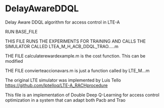 # DelayAwareDDQL
Delay Aware DDQL algorithm for access control in LTE-A

 RUN BASE_FILE

THIS FILE RUNS THE EXPERIMENTS FOR TRAINING AND CALLS THE SIMULATOR CALLED
LTEA_M_H_ACB_DDQL_TRAO…..m

THE FILE calculaterewardexample.m is the cost function. This can be modified

THE FILE convierteaccionavars.m is just a function called by LTE_M…m


The original LTE simulator was implemented by Luis Tello https://github.com/lptelloq/LTE-A_RACHprocedure

This file is an implementation of Double Deep Q-Learning for access control optimization in a system that can adapt both Pacb and Trao
